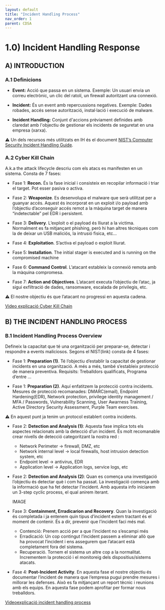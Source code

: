```yaml
---
layout: default
title: "Incident Handling Process"	
nav_order: 1
parent: CDSA
---
```


# 1.0) Incident Handling Response

## A) INTRODUCTION

### A.1 Definicions
- **Event:** Acció que passa en un sistema. Exemple: Un usuari envia un correu electrònic, un clic del ratolí, un firewall autoritzant una connexió.

- **Incident:** És un event amb repercussions negatives. Exemple: Dades robades, accés sense autorització, instal·lació i execució de malware.

- **Incident Handling:** Conjunt d'accions prèviament definides amb claredat amb l'objectiu de gestionar els incidents de seguretat en una empresa (xarxa).

⚠️ Un dels recursos més utilitzats en IH és el document [NIST’s Computer Security Incident Handling Guide](https://nvlpubs.nist.gov/nistpubs/specialpublications/nist.sp.800-61r2.pdf).

### A.2 Cyber Kill Chain

A.k.a the attack lifecycle descriu com els atacs es manifesten en un sistema. Consta de 7 fases:

- Fase 1: **Recon.** És la fase inicial i consisteix en recopilar informació i triar el target. Pot esser pasiva o activa.
    
- Fase 2: **Weaponize**. Es desenvolupa el malware que serà utilitzat per a guanyar accés. Aquest és incorporat en un exploit i/o payload amb l’objectiu d’aconseguir accés remot a la màquina target de manera “indetectable” pel EDR i persistent.
    
- Fase 3: **Delivery**. L’exploit o el payload és lliurat a la victima. Normalment es fa mitjançant phishing, però hi han altres tècniques com la de deixar un USB maliciós, la intrusió fisica, etc…
    
- Fase 4: **Exploitation**. S’activa el payload o exploit lliurat.
    
- Fase 5: **Installation**. The initial stager is executed and is running on the compromised machine
    
- Fase 6: **Command Control**. L’atacant estableix la connexió remota amb la màquina compromesa.
    
- Fase 7: **Action and Objectives**. L’atacant executa l’objectiu de l’atac, ja sigui exfiltració de dades, ransomware, escalada de privilegis, etc.
    
⚠️ El nostre objectiu és que l’atacant no progressi en aquesta cadena.

[Video explicació Cyber Kill Chain](https://www.youtube.com/watch?v=II91fiUax2g&ab_channel=TheCISOPerspective)

## B) THE INCIDENT HANDLING PROCESS

### B.1 Incident Handling Process Overview

Defineix la capacitat que té una organització per preparar-se, detectar i respondre a events maliciosos. Segons el NIST(link) consta de 4 fases:

- Fase 1: **Preparation (1)**. Té l’objectiu d’establir la capacitat de gestionar incidents en una organització. A més a més, també s’estableix protecció de manera preventiva. Requisits: Treballdors qualificats, Programa d’entre …
    
- Fase 1: **Preparation (2)**. Aquí enfatitzem la protecció contra incidents. Mesures de protecció recomanades: DMARC(email), Endpoint Hardening(EDR), Network protection, privilege identity management / MFA / Passwords, Vulnerability Scanning, User Awarness Training, Active Directory Security Assessment, Purple Team exercises.
    
⚠️ En aquest punt ja tenim un protocol establert contra incidents.

- Fase 2: **Detection and Analysis (1)**: Aquesta fase implica tots els aspectes relacionats amb la detecció d’un incident. És molt recomanable crear nivells de detecció categoritzant la nostra red :
	- Network Perimeter -> firewall, DMZ, etc
	- Network internal level -> local firewalls, host intrusion detection system, etc
	- Endpoint level -> antivirus, EDR
	- Application level -> Application logs, service logs, etc
- Fase 2: **Detection and Analysis (2)**: Quan es comença una investigació l’objectiu és detectar què i com ha passat. La investigació comença amb la informació que ha fet detectar l’incident. Amb aquesta info iniciarem un 3-step cyclic process, el qual anirem iterant.

	IMAGE

- Fase 3: **Containment, Erradicarion and Recovery**. Quan la investigació és completada i ja entenem quin tipus d’incident estem tractant és el moment de contenir. És a dir, prevenir que l’incident faci més mal.
	- Contenció: Prenem acció per a que l’incident no s’escampi més
	- Erradicació: Un cop contingut l’incident passem a eliminar allò que ha provocat l’incident i ens assegurem que l’atacant està completament fora del sistema.
	- Recuperació. Tornem el sistema un altre cop a la normalitat. Incrementem la protecció i el monitoreig dels dispositius/sistems atacats.

- Fase 4: **Post-Incident Activity**. En aquesta fase el nostre objectiu és documentar l’incident de manera que l’empresa pugui prendre mesures i millorar les defenses. Això es fa mitjançant un report tècnic i reunions amb els equips. En aquesta fase podem aprofitar per formar nous treballdors.

[Videoexplicació incident handling process](https://www.youtube.com/watch?v=ToVVhMyU3dQ&ab_channel=CyberGrayMatter)






















